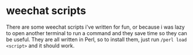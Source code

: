 # weechat scripts

There are some weechat scripts i've written for fun, or because i was
lazy to open another terminal to run a command and they save time so
they can be useful. They are all written in Perl, so to install them,
just run `/perl load <script>` and it should work.


